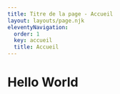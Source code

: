 ```yaml
---
title: Titre de la page - Accueil
layout: layouts/page.njk
eleventyNavigation:
  order: 1
  key: accueil
  title: Accueil
---
```


# Hello World
